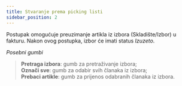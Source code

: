 ```yaml
---
title: Stvaranje prema picking listi
sidebar_position: 2
---
```


Postupak omogućuje preuzimanje artikla iz izbora (Skladište/Izbor) u fakturu. Nakon ovog postupka, izbor će imati status *Izuzeto*.

*Posebni gumbi*

> **Pretraga izbora**: gumb za pretraživanje izbora;   
> **Označi sve**: gumb za odabir svih članaka iz izbora;  
> **Prebaci artikle**: gumb za prijenos odabranih članaka iz izbora.  